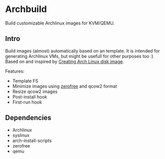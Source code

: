 # Archbuild

Build customizable Archlinux images for KVM/QEMU.

## Intro

Build images (almost) automatically based on an template. It is intended for generating Archlinux VMs, but might be usefull for other purposes too :)
Based on and inspired by [Creating Arch Linux disk image](https://wiki.archlinux.org/index.php/Creating_Arch_Linux_disk_image).

Features:

- Template FS
- Minimize images using [zerofree](http://intgat.tigress.co.uk/rmy/uml/index.html) and qcow2 format
- Resize qcow2 images
- Post-install hook
- First-run hook

## Dependencies

- Archlinux
- syslinux
- arch-install-scripts
- zerofree
- qemu

